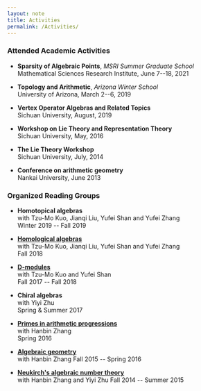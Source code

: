```yaml
---
layout: note
title: Activities
permalink: /Activities/
---
```


### Attended Academic Activities

- **Sparsity of Algebraic Points**, *MSRI Summer Graduate School*     
  Mathematical Sciences Research Institute, June 7--18, 2021

- **Topology and Arithmetic**, *Arizona Winter School*   
  University of Arizona, March 2--6, 2019

- **Vertex Operator Algebras and Related Topics**  
  Sichuan University, August, 2019

- **Workshop on Lie Theory and Representation Theory**  
  Sichuan University, May, 2016

- **The Lie Theory Workshop**  
  Sichuan University, July, 2014

- **Conference on arithmetic geometry**  
  Nankai University, June 2013


### Organized Reading Groups

- **Homotopical algebras**  
  with Tzu-Mo Kuo, Jianqi Liu, Yufei Shan and Yufei Zhang   
  Winter 2019 -- Fall 2019

- [**Homological algebras**](https://github.com/GauSyu/Cohomology)  
  with Tzu-Mo Kuo, Jianqi Liu, Yufei Shan and Yufei Zhang   
  Fall 2018

- [**D-modules**](https://github.com/GauSyu/D-modules)  
  with Tzu-Mo Kuo and Yufei Shan   
  Fall 2017 -- Fall 2018

- **Chiral algebras**  
  with Yiyi Zhu  
  Spring & Summer 2017

- [**Primes in arithmetic progressions**](https://github.com/GauSyu/SmallNotes/blob/master/Dirichlet.pdf)  
  with Hanbin Zhang  
	Spring 2016

- [**Algebraic geometry**](https://github.com/GauSyu/Algebraic-Geometry)  
  with Hanbin Zhang
	Fall 2015 -- Spring 2016

- [**Neukirch's algebraic number theory**](https://github.com/GauSyu/ANT/blob/master/Solutions%20to%20Neukirch%20ANT.pdf)  
  with Hanbin Zhang and Yiyi Zhu
  Fall 2014 -- Summer 2015